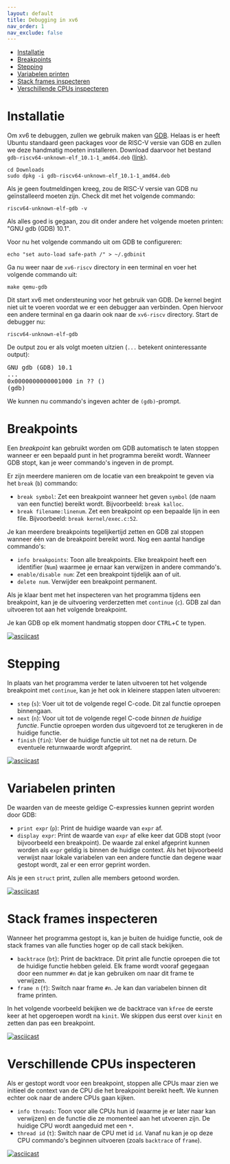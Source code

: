 ```yaml
---
layout: default
title: Debugging in xv6
nav_order: 1
nav_exclude: false
---
```


- [Installatie](#installatie)
- [Breakpoints](#breakpoints)
- [Stepping](#stepping)
- [Variabelen printen](#variabelen-printen)
- [Stack frames inspecteren](#stack-frames-inspecteren)
- [Verschillende CPUs inspecteren](#verschillende-cpus-inspecteren)

# Installatie

Om xv6 te debuggen, zullen we gebruik maken van [GDB][gdb].
Helaas is er heeft Ubuntu standaard geen packages voor de RISC-V versie van GDB en zullen we deze handmatig moeten installeren.
Download daarvoor het bestand `gdb-riscv64-unknown-elf_10.1-1_amd64.deb` ([link](https://github.com/besturingssystemen/utilities/raw/master/gdb-riscv64-unknown-elf_10.1-1_amd64.deb)).

```shell
cd Downloads
sudo dpkg -i gdb-riscv64-unknown-elf_10.1-1_amd64.deb
```

Als je geen foutmeldingen kreeg, zou de RISC-V versie van GDB nu geïnstalleerd moeten zijn.
Check dit met het volgende commando:

```shell
riscv64-unknown-elf-gdb -v
```

Als alles goed is gegaan, zou dit onder andere het volgende moeten printen: "GNU gdb (GDB) 10.1".

Voor nu het volgende commando uit om GDB te configureren:

```shell
echo "set auto-load safe-path /" > ~/.gdbinit
```

Ga nu weer naar de `xv6-riscv` directory in een terminal en voer het volgende commando uit:

```shell
make qemu-gdb
```

Dit start xv6 met ondersteuning voor het gebruik van GDB.
De kernel begint niet uit te voeren voordat we er een debugger aan verbinden.
Open hiervoor een andere terminal en ga daarin ook naar de `xv6-riscv` directory.
Start de debugger nu:

```shell
riscv64-unknown-elf-gdb
```

De output zou er als volgt moeten uitzien (`...` betekent oninteressante output):
<pre>
GNU gdb (GDB) 10.1
...
0x0000000000001000 in ?? ()
(gdb)
</pre>

We kunnen nu commando's ingeven achter de `(gdb)`-prompt.

# Breakpoints

Een _breakpoint_ kan gebruikt worden om GDB automatisch te laten stoppen wanneer er een bepaald punt in het programma bereikt wordt.
Wanneer GDB stopt, kan je weer commando's ingeven in de prompt.

Er zijn meerdere manieren om de locatie van een breakpoint te geven via het `break` (`b`) commando:
- `break symbol`: Zet een breakpoint wanneer het geven `symbol` (de naam van een functie) bereikt wordt.
  Bijvoorbeeld: `break kalloc`.
- `break filename:linenum`. Zet een breakpoint op een bepaalde lijn in een file.
  Bijvoorbeeld: `break kernel/exec.c:52`.

Je kan meerdere breakpoints tegelijkertijd zetten en GDB zal stoppen wanneer één van de breakpoint bereikt word.
Nog een aantal handige commando's:
- `info breakpoints`: Toon alle breakpoints.
  Elke breakpoint heeft een identifier (`Num`) waarmee je ernaar kan verwijzen in andere commando's.
- `enable/disable num`: Zet een breakpoint tijdelijk aan of uit.
- `delete num`. Verwijder een breakpoint permanent.

Als je klaar bent met het inspecteren van het programma tijdens een breakpoint, kan je de uitvoering verderzetten met `continue` (`c`).
GDB zal dan uitvoeren tot aan het volgende breakpoint.

Je kan GDB op elk moment handmatig stoppen door <kbd>CTRL</kbd>+<kbd>C</kbd> te typen.

[![asciicast](img/breakpoints.svg)](https://asciinema.org/a/376454)

# Stepping

In plaats van het programma verder te laten uitvoeren tot het volgende breakpoint met `continue`, kan je het ook in kleinere stappen laten uitvoeren:
- `step` (`s`): Voer uit tot de volgende regel C-code.
  Dit zal functie oproepen binnengaan.
- `next` (`n`): Voor uit tot de volgende regel C-code _binnen de huidige functie_.
  Functie oproepen worden dus uitgevoerd tot ze terugkeren in de huidige functie.
- `finish` (`fin`): Voer de huidige functie uit tot net na de return.
  De eventuele returnwaarde wordt afgeprint.

[![asciicast](img/stepping.svg)](https://asciinema.org/a/376462)

# Variabelen printen

De waarden van de meeste geldige C-expressies kunnen geprint worden door GDB:
- `print expr` (`p`): Print de huidige waarde van `expr` af.
- `display expr`: Print de waarde van `expr` af elke keer dat GDB stopt (voor bijvoorbeeld een breakpoint).
  De waarde zal enkel afgeprint kunnen worden als `expr` geldig is binnen de huidige context.
  Als het bijvoorbeeld verwijst naar lokale variabelen van een andere functie dan degene waar gestopt wordt, zal er een error geprint worden.

Als je een `struct` print, zullen alle members getoond worden.

[![asciicast](img/printing.svg)](https://asciinema.org/a/376470)

# Stack frames inspecteren

Wanneer het programma gestopt is, kan je buiten de huidige functie, ook de stack frames van alle functies hoger op de call stack bekijken.
- `backtrace` (`bt`): Print de backtrace.
  Dit print alle functie oproepen die tot de huidige functie hebben geleid.
  Elk frame wordt vooraf gegegaan door een nummer `#n` dat je kan gebruiken om naar dit frame te verwijzen.
- `frame n` (`f`): Switch naar frame `#n`.
  Je kan dan variabelen binnen dit frame printen.

In het volgende voorbeeld bekijken we de backtrace van `kfree` de eerste keer at het opgeroepen wordt na `kinit`.
We skippen dus eerst over `kinit` en zetten dan pas een breakpoint.

[![asciicast](img/backtrace.svg)](https://asciinema.org/a/376476)

# Verschillende CPUs inspecteren

Als er gestopt wordt voor een breakpoint, stoppen alle CPUs maar zien we initieel de context van de CPU die het breakpoint bereikt heeft.
We kunnen echter ook naar de andere CPUs gaan kijken.
- `info threads`: Toon voor alle CPUs hun id (waarme je er later naar kan verwijzen) en de functie die ze momenteel aan het utvoeren zijn.
  De huidige CPU wordt aangeduid met een `*`.
- `thread id` (`t`): Switch naar de CPU met id `id`.
  Vanaf nu kan je op deze CPU commando's beginnen uitvoeren (zoals `backtrace` of `frame`).

[![asciicast](img/threads.svg)](https://asciinema.org/a/376486)

[gdb]: https://www.gnu.org/software/gdb/
